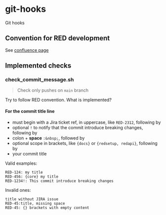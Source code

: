 # git-hooks
Git hooks

## Convention for RED development
See [confluence page](https://ime-ddn.atlassian.net/wiki/spaces/RED/pages/146145288/Commit+Messages)

## Implemented checks
### check_commit_message.sh

  > Check only pushes on `main` branch

Try to follow RED convention. What is implemented?  
#### For the commit title line
- must begin with a Jira ticket ref, in uppercase, like `RED-2312`, following by
- optional `!` to notify that the commit introduce breaking changes, following by
- colon + **space** `:&nbsp;`, followed by
- optional scope in brackets, like `{docs}` or `{redsetup, redapi}`, following by
- your commit title

Valid examples:
```
RED-124: my title
RED-456: {core} my title
RED-1234!: This commit introduce breaking changes
```
Invalid ones:
```
title without JIRA issue
RED-45:title, missing space
RED-45: {} brackets with empty content
```
